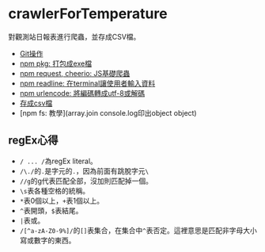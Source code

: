 # crawlerForTemperature
對觀測站日報表進行爬蟲，並存成CSV檔。

- [Git操作](https://medium.com/tsungs-blog/day13-git-github%E6%93%8D%E4%BD%9C-304ad94a1c6a)
- [npm pkg: 打包成exe檔](https://codertw.com/%E5%89%8D%E7%AB%AF%E9%96%8B%E7%99%BC/218961/)
- [npm request, cheerio: JS基礎爬蟲](https://andy6804tw.github.io/2018/02/11/nodejs-crawler/)
- [npm readline: 在terminal讓使用者輸入資料](https://segmentfault.com/q/1010000022283003)
- [npm urlencode: 將編碼轉成utf-8或解碼](https://www.npmjs.com/package/urlencode)
- [存成csv檔](https://www.npmjs.com/package/objects-to-csv)
- [npm fs: 教學](array.join console.log印出object object)

## regEx心得

- `/ ... /`為regEx literal。
- `/\./`的`.`是字元的`.`，因為前面有跳脫字元`\`
- `//g`的g代表匹配全部，沒加則匹配掉一個。
- `\s`表各種空格的統稱。
- `*`表0個以上，`+`表1個以上。
- `^`表開頭，`$`表結尾。
- `|`表或。
- `/[^a-zA-Z0-9%]/`的`[]`表集合，在集合中`^`表否定。這裡意思是匹配非字母大小寫或數字的東西。
